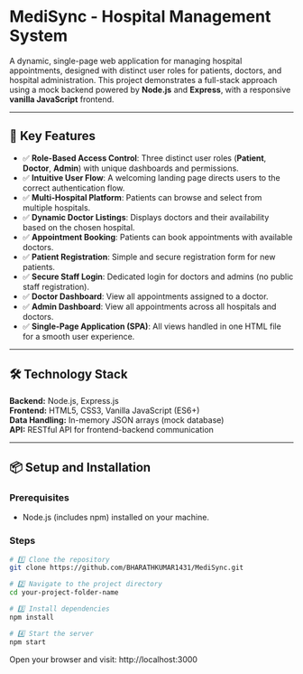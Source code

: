 # MediSync - Hospital Management System

A dynamic, single-page web application for managing hospital appointments, designed with distinct user roles for patients, doctors, and hospital administration. This project demonstrates a full-stack approach using a mock backend powered by **Node.js** and **Express**, with a responsive **vanilla JavaScript** frontend.

---

## 🚀 Key Features

- ✅ **Role-Based Access Control**: Three distinct user roles (**Patient**, **Doctor**, **Admin**) with unique dashboards and permissions.
- ✅ **Intuitive User Flow**: A welcoming landing page directs users to the correct authentication flow.
- ✅ **Multi-Hospital Platform**: Patients can browse and select from multiple hospitals.
- ✅ **Dynamic Doctor Listings**: Displays doctors and their availability based on the chosen hospital.
- ✅ **Appointment Booking**: Patients can book appointments with available doctors.
- ✅ **Patient Registration**: Simple and secure registration form for new patients.
- ✅ **Secure Staff Login**: Dedicated login for doctors and admins (no public staff registration).
- ✅ **Doctor Dashboard**: View all appointments assigned to a doctor.
- ✅ **Admin Dashboard**: View all appointments across all hospitals and doctors.
- ✅ **Single-Page Application (SPA)**: All views handled in one HTML file for a smooth user experience.

---

## 🛠 Technology Stack

**Backend:** Node.js, Express.js  
**Frontend:** HTML5, CSS3, Vanilla JavaScript (ES6+)  
**Data Handling:** In-memory JSON arrays (mock database)  
**API:** RESTful API for frontend-backend communication  

---

## 📦 Setup and Installation

### **Prerequisites**
- Node.js (includes npm) installed on your machine.

### **Steps**
```bash
# 1️⃣ Clone the repository
git clone https://github.com/BHARATHKUMAR1431/MediSync.git

# 2️⃣ Navigate to the project directory
cd your-project-folder-name

# 3️⃣ Install dependencies
npm install

# 4️⃣ Start the server
npm start

```
Open your browser and visit:
http://localhost:3000
